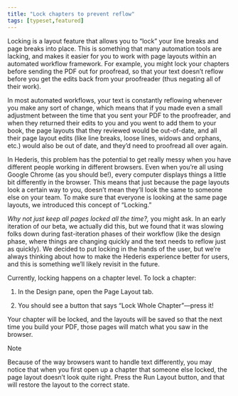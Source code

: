 ```yaml
---
title: "Lock chapters to prevent reflow"
tags: [typeset,featured]
---
```

 
<html><body><section data-type="chapter" class="hsecchapter" data-hederis-type="hsecchapter" id="page-locking" data-pi-attrs="id: page-locking; data-tags: typeset,featured;" role="doc-chapter" data-tags="typeset,featured" data-author-name=" " data-book-title=" " title="Lock chapters to prevent reflow"><p class="hblkp" data-hederis-type="hblkp" id="pC6majCFj">Locking is a layout feature that allows you to &#8220;lock&#8221; your line breaks and page breaks into place. This is something that many automation tools are lacking, and makes it easier for you to work with page layouts within an automated workflow framework. For example, you might lock your chapters before sending the PDF out for proofread, so that your text doesn&#8217;t reflow before you get the edits back from your proofreader (thus negating all of their work). </p><p class="hblkp" data-hederis-type="hblkp" id="pLwppEtOC">In most automated workflows, your text is constantly reflowing whenever you make any sort of change, which means that if you made even a small adjustment between the time that you sent your PDF to the proofreader, and when they returned their edits to you and you went to add them to your book, the page layouts that they reviewed would be out-of-date, and all their page layout edits (like line breaks, loose lines, widows and orphans, etc.) would also be out of date, and they&#8217;d need to proofread all over again. </p><p class="hblkp" data-hederis-type="hblkp" id="pb7VUJnf8">In Hederis, this problem has the potential to get really messy when you have different people working in different browsers. Even when you&#8217;re all using Google Chrome (as you should be!), every computer displays things a little bit differently in the browser. This means that just because the page layouts look a certain way to you, doesn&#8217;t mean they&#8217;ll look the same to someone else on your team. To make sure that everyone is looking at the same page layouts, we introduced this concept of &#8220;Locking.&#8221;</p><p class="hblkp" data-hederis-type="hblkp" id="pDF2M70Ff"><em data-hederis-type="hspanem" id="pSCLmJVyw">Why not just keep all pages locked all the time?,</em> you might ask. In an early iteration of our beta, we actually did this, but we found that it was slowing folks down during fast-iteration phases of their workflow (like the design phase, where things are changing quickly and the text needs to reflow just as quickly). We decided to put locking in the hands of the user, but we&#8217;re always thinking about how to make the Hederis experience better for users, and this is something we&#8217;ll likely revisit in the future.</p><p class="hblkp" data-hederis-type="hblkp" id="pCLmWnTgA">Currently, locking happens on a chapter level. To lock a chapter:</p><ol class="hwprnumlist" data-hederis-type="hwprnumlist" id="pyJHdZZPp"><li class="hblkoli" data-hederis-type="hblkoli" id="lisuVwlcKE"><p class="hblkoli" data-hederis-type="hblklip" id="p5YjMX223">In the Design pane, open the Page Layout tab.</p></li><li class="hblkoli" data-hederis-type="hblkoli" id="liwe1OB7YX"><p class="hblkoli" data-hederis-type="hblklip" id="pja00cYE1">You should see a button that says &#8220;Lock Whole Chapter&#8221;&#8212;press it!</p></li></ol><p class="hblkp" data-hederis-type="hblkp" id="p2u1AVHl6">Your chapter will be locked, and the layouts will be saved so that the next time you build your PDF, those pages will match what you saw in the browser.</p><div class="hwprbox box" data-hederis-type="hwprbox" id="pwUwin0P0" data-type="sidebar"><p class="hblktype" data-hederis-type="hblktype" id="pNbSHNMU0">Note</p><p class="hblkp" data-hederis-type="hblkp" id="pahZs2pGa">Because of the way browsers want to handle text differently, you may notice that when you first open up a chapter that someone else locked, the page layout doesn&#8217;t look quite right. Press the Run Layout button, and that will restore the layout to the correct state.</p></div></section></body></html>
